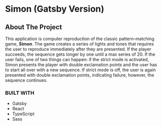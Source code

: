 # Simon (Gatsby Version)



## About The Project
This application is computer reproduction of the classic pattern-matching game, **Simon**. The game creates a series of lights and tones that requires the user to reproduce immediately after they are presented. If the player succeeds, the sequence gets longer by one until a max series of 20. If the user fails, one of two things can happen: if the strict mode is activated, Simon presents the player with double exclamation points and the user has to start all over with a new sequence. If strict mode is off, the user is again presented with double exclamation points, indicating failure, however, the sequence continues.

### BUILT WITH
- Gatsby
- React
- TypeScript
- Sass
